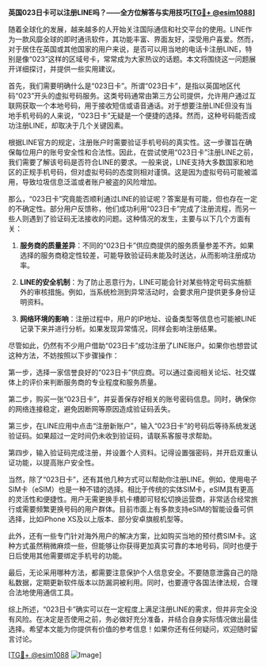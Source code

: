 **英国023日卡可以注册LINE吗？——全方位解答与实用技巧[[TG💪+ @esim1088](https://t.me/s/esim1088)]**

随着全球化的发展，越来越多的人开始关注国际通信和社交平台的使用。LINE作为一款风靡全球的即时通讯软件，其功能丰富、界面友好，深受用户喜爱。然而，对于居住在英国或其他国家的用户来说，是否可以用当地的电话卡注册LINE，特别是像“023”这样的区域号卡，常常成为大家热议的话题。本文将围绕这一问题展开详细探讨，并提供一些实用建议。

首先，我们需要明确什么是“023日卡”。所谓“023日卡”，是指以英国地区代码“023”开头的虚拟号码服务。这类号码通常由第三方公司提供，允许用户通过互联网获取一个本地号码，用于接收短信或语音通话。对于想要注册LINE但没有当地手机号码的人来说，“023日卡”无疑是一个便捷的选择。然而，这种号码能否成功注册LINE，却取决于几个关键因素。

根据LINE官方的规定，注册账户时需要验证手机号码的真实性。这一步骤旨在确保每位用户的账号安全性和合法性。因此，在尝试使用“023日卡”注册LINE之前，我们需要了解该号码是否符合LINE的要求。一般来说，LINE支持大多数国家和地区的正规手机号码，但对虚拟号码的态度则相对谨慎。这是因为虚拟号码可能被滥用，导致垃圾信息泛滥或者账户被盗的风险增加。

那么，“023日卡”究竟能否顺利通过LINE的验证呢？答案是有可能，但也存在一定的不确定性。部分用户反馈称，他们成功利用“023日卡”完成了注册流程，而另一些人则遇到了验证码无法接收的问题。这种情况的发生，主要与以下几个方面有关：

1. **服务商的质量差异**：不同的“023日卡”供应商提供的服务质量参差不齐。如果选择的服务商稳定性较差，可能导致验证码未能及时送达，从而影响注册成功率。
   
2. **LINE的安全机制**：为了防止恶意行为，LINE可能会针对某些特定号码实施额外的审核措施。例如，当系统检测到异常活动时，会要求用户提供更多身份证明资料。

3. **网络环境的影响**：注册过程中，用户的IP地址、设备类型等信息也可能被LINE记录下来并进行分析。如果发现异常情况，同样会影响注册结果。

尽管如此，仍然有不少用户借助“023日卡”成功注册了LINE账户。如果你也想尝试这种方法，不妨按照以下步骤操作：

第一步，选择一家信誉良好的“023日卡”供应商。可以通过查阅相关论坛、社交媒体上的评价来判断服务商的专业程度和服务质量。

第二步，购买一张“023日卡”，并妥善保存好相关的账号密码信息。同时，确保你的网络连接稳定，避免因断网等原因造成验证码丢失。

第三步，在LINE应用中点击“注册新账户”，输入“023日卡”的号码后等待系统发送验证码。如果超过一定时间仍未收到验证码，请联系客服寻求帮助。

第四步，输入验证码完成注册，并设置个人资料。记得设置强密码，并开启双重认证功能，以提高账户安全性。

当然，除了“023日卡”，还有其他几种方式可以帮助你注册LINE。例如，使用电子SIM卡（eSIM）也是一种不错的选择。相比于传统的实体SIM卡，eSIM具有更高的灵活性和便捷性。用户无需更换手机卡槽即可轻松切换运营商，非常适合经常旅行或需要频繁更换号码的用户群体。目前市面上有多款支持eSIM的智能设备可供选择，比如iPhone XS及以上版本、部分安卓旗舰机型等。

此外，还有一些专门针对海外用户的解决方案，比如购买当地的预付费SIM卡。这种方式虽然稍微麻烦一些，但能够让你获得更加真实可靠的本地号码，同时也便于日后使用其他需要绑定手机号的功能。

最后，无论采用哪种方法，都需要注意保护个人信息安全。不要随意泄露自己的隐私数据，定期更新软件版本以防漏洞被利用。同时，也要遵守各国法律法规，合理合法地使用通信工具。

综上所述，“023日卡”确实可以在一定程度上满足注册LINE的需求，但并非完全没有风险。在决定是否使用之前，务必做好充分准备，并结合自身实际情况做出最佳选择。希望本文能为你提供有价值的参考信息！如果你还有任何疑问，欢迎随时留言讨论。

[[TG💪+ @esim1088](https://t.me/s/esim1088) ![Image](https://i.postimg.cc/4NQfJmqS/Snipaste-2025-05-13-00-14-12.png)]